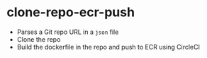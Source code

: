 # clone-repo-ecr-push

- Parses a Git repo URL in a `json` file
- Clone the repo
- Build the dockerfile in the repo and push to ECR using CircleCI
